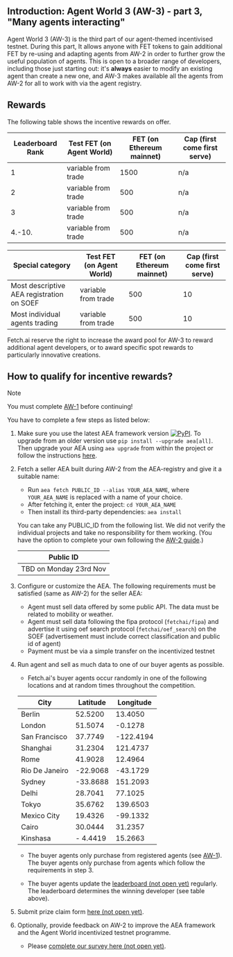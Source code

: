 ## Introduction: Agent World 3 (AW-3) - part 3, "Many agents interacting"

Agent World 3 (AW-3) is the third part of our agent-themed incentivised testnet. During this part, It allows anyone with FET tokens to gain additional FET by re-using and adapting agents from AW-2 in order to further grow the useful population of agents. This is open to a broader range of developers, including those just starting out: it's __always__ easier to modify an existing agent than create a new one, and AW-3 makes available all the agents from AW-2 for all to work with via the agent registry.


## Rewards

The following table shows the incentive rewards on offer.

Leaderboard Rank | Test FET (on Agent World)  | FET (on Ethereum mainnet) | Cap (first come first serve)
---------------------- | -------------------------- | ------------------------- | ----------------------------
1  | variable from trade        | 1500                      | n/a
2                 | variable from trade        | 500                       | n/a
3                 | variable from trade        | 500                       | n/a
4.-10.            | variable from trade        | 500                       | n/a


Special category | Test FET (on Agent World)  | FET (on Ethereum mainnet) | Cap (first come first serve)
---------------------- | -------------------------- | ------------------------- | ----------------------------
Most descriptive AEA registration on SOEF  | variable from trade        | 500                       | 10
Most individual agents trading  | variable from trade        | 500                       | 10


Fetch.ai reserve the right to increase the award pool for AW-3 to reward additional agent developers, or to award specific spot rewards to particularly innovative creations.

## How to qualify for incentive rewards?

<div class="admonition note">
  <p class="admonition-title">Note</p>
  <p>You must complete <a href="../quickstart-aw1">AW-1</a> before continuing!</p>
</div>

You have to complete a few steps as listed below:

1. Make sure you use the latest AEA framework version <a href="https://img.shields.io/pypi/v/aea" target="_blank"><img alt="PyPI" src="https://img.shields.io/pypi/v/aea" /></a>. To upgrade from an older version use `pip install --upgrade aea[all]`. Then upgrade your AEA using `aea upgrade` from within the project or follow the instructions <a href="../../aea/upgrading" target="_blank">here</a>.

2. Fetch a seller AEA built during AW-2 from the AEA-registry and give it a suitable name:

	- Run `aea fetch PUBLIC_ID --alias YOUR_AEA_NAME`, where `YOUR_AEA_NAME` is replaced with a name of your choice.
	- After fetching it, enter the project: `cd YOUR_AEA_NAME`
	- Then install its third-party dependencies: `aea install`

	You can take any PUBLIC_ID from the following list. We did not verify the individual projects and take no responsibility for them working. (You have the option to complete your own following the <a href="../quickstart-aw1">AW-2 guide</a>.)

	Public ID             |
	----------------------|
	TBD on Monday 23rd Nov|


3. Configure or customize the AEA. The following requirements must be satisfied (same as AW-2) for the seller AEA:

	- Agent must sell data offered by some public API. The data must be related to mobility or weather.
	- Agent must sell data following the fipa protocol (`fetchai/fipa`) and advertise it using oef search protocol (`fetchai/oef_search`) on the SOEF (advertisement must include correct classification and public id of agent)
	- Payment must be via a simple transfer on the incentivized testnet

4. Run agent and sell as much data to one of our buyer agents as possible.

	- Fetch.ai's buyer agents occur randomly in one of the following locations and at random times throughout the competition.

	City                 | Latitude  | Longitude
	---------------------- | -------------------------- | -------------------------
	Berlin  | 52.5200     | 13.4050
	London  | 51.5074     | -0.1278
	San Francisco  | 37.7749     | -122.4194
	Shanghai  | 31.2304     | 121.4737
	Rome | 41.9028 | 12.4964
	Rio De Janeiro | -22.9068 | -43.1729
	Sydney | -33.8688 | 151.2093
	Delhi | 28.7041 | 77.1025
	Tokyo | 35.6762 | 139.6503
	Mexico City | 19.4326 | -99.1332
	Cairo | 30.0444 | 31.2357
	Kinshasa | - 4.4419 | 15.2663

	- The buyer agents only purchase from registered agents (see <a href="../quickstart-aw1">AW-1</a>). The buyer agents only purchase from agents which follow the requirements in step 3.

	- The buyer agents update the <a href="" target="_blank">leaderboard (not open yet)</a> regularly. The leaderboard determines the winning developer (see table above).


5. Submit prize claim form <a href="" target="_blank">here (not open yet)</a>.


6. Optionally, provide feedback on AW-2 to improve the AEA framework and the Agent World incentivized testnet programme.

	- Please <a href="" target="_blank">complete our survey here (not open yet)</a>.

